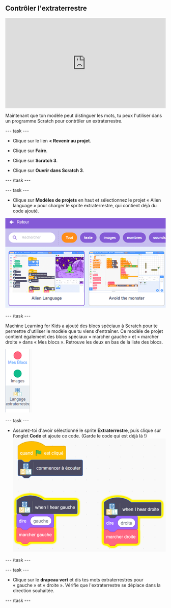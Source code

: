 ## Contrôler l'extraterrestre

<html>
  <div style="position: relative; overflow: hidden; padding-top: 56.25%;">
    <iframe style="position: absolute; top: 0; left: 0; right: 0; width: 100%; height: 100%; border: none;" src="https://www.youtube.com/embed/cAovIpUuiGo?rel=0&cc_load_policy=1" allowfullscreen allow="accelerometer; autoplay; clipboard-write; encrypted-media; gyroscope; picture-in-picture; web-share"></iframe>
  </div>
</html>

Maintenant que ton modèle peut distinguer les mots, tu peux l'utiliser dans un programme Scratch pour contrôler un extraterrestre.

--- task ---

+ Clique sur le lien **< Revenir au projet**.

+ Clique sur **Faire**.

+ Clique sur **Scratch 3**.

+ Clique sur **Ouvrir dans Scratch 3**.

--- /task ---

--- task ---

+ Clique sur **Modèles de projets** en haut et sélectionnez le projet « Alien language » pour charger le sprite extraterrestre, qui contient déjà du code ajouté.

![Le projet Langage extraterrestre est sélectionné dans les modèles Scratch](images/alien-language.png)

--- /task ---

Machine Learning for Kids a ajouté des blocs spéciaux à Scratch pour te permettre d'utiliser le modèle que tu viens d'entraîner. Ce modèle de projet contient également des blocs spéciaux « marcher gauche » et « marcher droite » dans « Mes blocs ». Retrouve les deux en bas de la liste des blocs.

![Blocs Langage extraterrestre affichés dans le menu sous Mes blocs et Images](images/new-blocks.png)

--- task ---

+ Assurez-toi d'avoir sélectionné le sprite **Extraterrestre**, puis clique sur l'onglet **Code** et ajoute ce code. (Garde le code qui est déjà là !) ![Ajoute du code pour contrôler l'extraterrestre : quand le drapeau est cliqué, commencer à écouter. When I hear gauche, dis gauche et marcher gauche. When I hear droite, dis droite et marcher droite.](images/control-alien-blocks.png)

--- /task ---

--- task ---

+ Clique sur le **drapeau vert** et dis tes mots extraterrestres pour « gauche » et « droite ». Vérifie que l'extraterrestre se déplace dans la direction souhaitée.

--- /task ---





